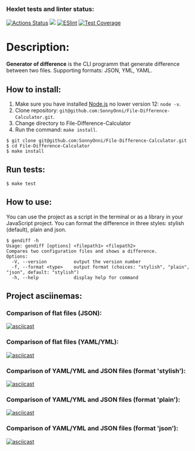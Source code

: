 ### Hexlet tests and linter status:
[![Actions Status](https://github.com/SonnyOnni/File-Difference-Calculator/workflows/hexlet-check/badge.svg)](https://github.com/SonnyOnni/File-Difference-Calculator/actions)
<a href="https://codeclimate.com/github/SonnyOnni/File-Difference-Calculator/maintainability"><img src="https://api.codeclimate.com/v1/badges/03041ceb56bdff456e45/maintainability" /></a>
[![ESlint](https://github.com/SonnyOnni/File-Difference-Calculator/actions/workflows/eslint.yml/badge.svg)](https://github.com/SonnyOnni/File-Difference-Calculator/actions)
[![Test Coverage](https://api.codeclimate.com/v1/badges/03041ceb56bdff456e45/test_coverage)](https://codeclimate.com/github/SonnyOnni/File-Difference-Calculator/test_coverage)

# Description: 
**Generator of difference** is the CLI programm that generate difference between two files. Supporting formats: JSON, YML, YAML.

## How to install:
1. Make sure you have installed [Node.js](https://nodejs.org/en/) no lower version 12: ```node -v```.
2. Clone repository: ```git@github.com:SonnyOnni/File-Difference-Calculator.git```.
3. Change directory to File-Difference-Calculator
4. Run the command: ```make install```.

```shell
$ git clone git@github.com:SonnyOnni/File-Difference-Calculator.git
$ cd File-Difference-Calculator
$ make install
```

## Run tests:
```shell
$ make test
```

## How to use:
You can use the project as a script in the terminal or as a library in your JavaScript project. You can format the difference in three styles: stylish (default), plain and json.
```shell
$ gendiff -h
Usage: gendiff [options] <filepath1> <filepath2>
Compares two configuration files and shows a difference.
Options:
  -V, --version          output the version number
  -f, --format <type>    output format (choices: "stylish", "plain", "json", default: "stylish")
  -h, --help             display help for command
```

## Project asciinemas:
### Comparison of flat files (JSON):

[![asciicast](https://asciinema.org/a/510805.svg)](https://asciinema.org/a/510805)

### Comparison of flat files (YAML/YML):

[![asciicast](https://asciinema.org/a/512403.svg)](https://asciinema.org/a/512403)

### Comparison of YAML/YML and JSON files (format 'stylish'):

[![asciicast](https://asciinema.org/a/514310.svg)](https://asciinema.org/a/514310)

### Comparison of YAML/YML and JSON files (format 'plain'):

[![asciicast](https://asciinema.org/a/515060.svg)](https://asciinema.org/a/515060)

### Comparison of YAML/YML and JSON files (format 'json'):

[![asciicast](https://asciinema.org/a/515284.svg)](https://asciinema.org/a/515284)
